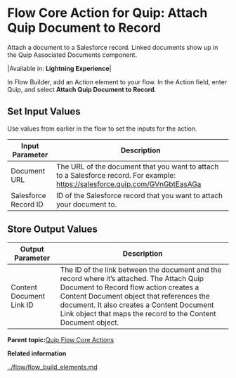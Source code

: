 # Flow Core Action for Quip: Attach Quip Document to Record

Attach a document to a Salesforce record. Linked documents show up in the Quip Associated Documents component.

|Available in: **Lightning Experience**|

In Flow Builder, add an Action element to your flow. In the Action field, enter Quip, and select **Attach Quip Document to Record**.

## Set Input Values

Use values from earlier in the flow to set the inputs for the action.

|Input Parameter|Description|
|---------------|-----------|
|Document URL|The URL of the document that you want to attach to a Salesforce record. For example: https://salesforce.quip.com/GVnGbtEasAGa|
|Salesforce Record ID|ID of the Salesforce record that you want to attach your document to.|

## Store Output Values

|Output Parameter|Description|
|----------------|-----------|
|Content Document Link ID|The ID of the link between the document and the record where it’s attached. The Attach Quip Document to Record flow action creates a Content Document object that references the document. It also creates a Content Document Link object that maps the record to the Content Document object.|

**Parent topic:**[Quip Flow Core Actions](../flow/flow_ref_elements_actions_quip.md)

**Related information**  


[../flow/flow\_build\_elements.md](../flow/flow_build_elements.md)


